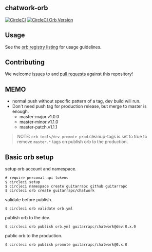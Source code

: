 ## chatwork-orb
[![CircleCI](https://circleci.com/gh/guitarrapc/chatwork-orb.svg?style=svg)](https://circleci.com/gh/guitarrapc/chatwork-orb) [![CircleCI Orb Version](https://img.shields.io/badge/endpoint.svg?url=https://badges.circleci.io/orb/guitarrapc/chatwork)](https://circleci.com/orbs/registry/orb/guitarrapc/chatwork)

## Usage

See the [orb registry listing](http://circleci.com/orbs/registry/orb/guitarrapc/chatwork) for usage guidelines.

## Contributing

We welcome [issues](https://github.com/guitarrapc/chatwork-orb/issues) to and [pull requests](https://github.com/guitarrapc/chatwork-orb/pulls) against this repository!

## MEMO

* normal push without specific pattern of a tag, dev build will run.
* Don't need push tag for production release, but merge to master is enough.
    * master-major.v1.0.0
    * master-minor.v1.1.0
    * master-patch.v1.1.1

> NOTE: `orb-tools/dev-promote-prod` cleanup-tags is set to true to remove `master.*` tags on publish orb to the production.

## Basic orb setup

setup orb account and namespace.

```shell
# require perconal api tokens
$ circleci setup
$ circleci namespace create guitarrapc github guitarrapc
$ circleci orb create guitarrapc/chatwork
```

validate before publish.

```
$ circleci orb validate orb.yml
```

publish orb to the dev.

```
$ circleci orb publish orb.yml guitarrapc/chatwork@dev:0.x.0
```

public orb to the production.

```
$ circleci orb publish promote guitarrapc/chatwork@0.x.0
```
